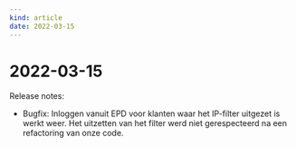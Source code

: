 ```yaml
---
kind: article
date: 2022-03-15
---
```


# 2022-03-15

Release notes:

* Bugfix: Inloggen vanuit EPD voor klanten waar het IP-filter uitgezet is werkt weer. Het uitzetten van het filter werd niet gerespecteerd na een refactoring van onze code.
